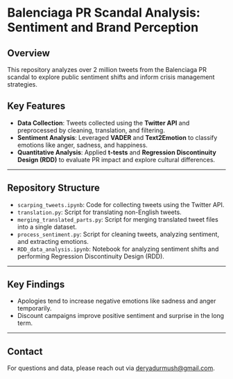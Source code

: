 
# Balenciaga PR Scandal Analysis: Sentiment and Brand Perception

## Overview
This repository analyzes over 2 million tweets from the Balenciaga PR scandal to explore public sentiment shifts and inform crisis management strategies.

## Key Features  
- **Data Collection**: Tweets collected using the **Twitter API** and preprocessed by cleaning, translation, and filtering.  
- **Sentiment Analysis**: Leveraged **VADER** and **Text2Emotion** to classify emotions like anger, sadness, and happiness.  
- **Quantitative Analysis**: Applied **t-tests** and **Regression Discontinuity Design (RDD)** to evaluate PR impact and explore cultural differences.

---

## Repository Structure
- `scarping_tweets.ipynb`: Code for collecting tweets using the Twitter API.
- `translation.py`: Script for translating non-English tweets.
- `merging_translated_parts.py`: Script for merging translated tweet files into a single dataset.
- `process_sentiment.py`: Script for cleaning tweets, analyzing sentiment, and extracting emotions.
- `RDD_data_analysis.ipynb`: Notebook for analyzing sentiment shifts and performing Regression Discontinuity Design (RDD).

---

## Key Findings
- Apologies tend to increase negative emotions like sadness and anger temporarily.
- Discount campaigns improve positive sentiment and surprise in the long term.

---

## Contact
For questions and data, please reach out via [deryadurmush@gmail.com](mailto:deryadurmush@gmail.com).
